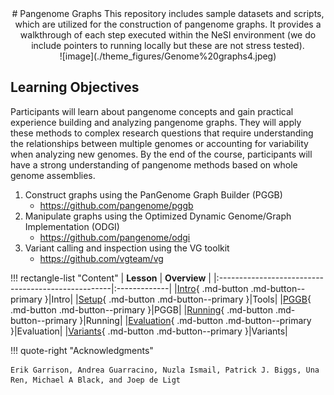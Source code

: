 <center>
# Pangenome Graphs
This repository includes sample datasets and scripts, which are utilized for the construction of pangenome graphs. 
It provides a walkthrough of each step executed within the NeSI environment (we do include pointers to running locally but these are not stress tested).
</center>

<center>
![image](./theme_figures/Genome%20graphs4.jpeg)
</center>

## Learning Objectives
Participants will learn about pangenome concepts and gain practical experience building and analyzing pangenome graphs. They will apply these methods to complex research questions that require understanding the relationships between multiple genomes or accounting for variability when analyzing new genomes. By the end of the course, participants will have a strong understanding of pangenome methods based on whole genome assemblies.

1. Construct graphs using the PanGenome Graph Builder (PGGB)
    - https://github.com/pangenome/pggb
3. Manipulate graphs using the Optimized Dynamic Genome/Graph Implementation (ODGI)
    - https://github.com/pangenome/odgi
5. Variant calling and inspection using the VG toolkit
    - https://github.com/vgteam/vg

!!! rectangle-list "Content"
    | **Lesson**                                        | **Overview** | 
    |:---------------------------------------------------|:-------------|
    |[Intro](./1_Introduction_to_pangenomegraphs.md){ .md-button .md-button--primary }|Intro|
    |[Setup](./2_Tools_and_setup.md){ .md-button .md-button--primary }|Tools|
    |[PGGB](./3_Introduction_to_pggb.md){ .md-button .md-button--primary }|PGGB|
    |[Running](./4_Running_pggb.md){ .md-button .md-button--primary }|Running|
    |[Evaluation](./5_Evaluating_pggb_output.md){ .md-button .md-button--primary }|Evaluation|
    |[Variants](./6_Variant_calling.md){ .md-button .md-button--primary }|Variants|



!!! quote-right "Acknowledgments"

    Erik Garrison, Andrea Guarracino, Nuzla Ismail, Patrick J. Biggs, Una Ren, Michael A Black, and Joep de Ligt
